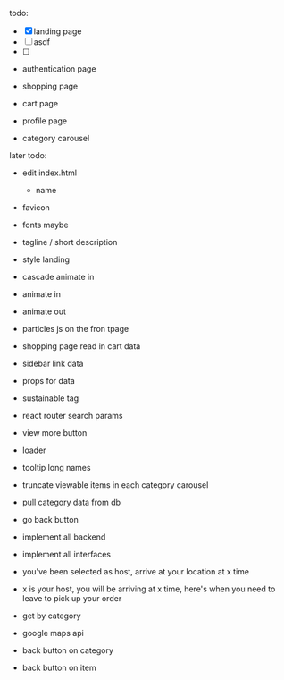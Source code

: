 todo:

- [x] landing page
- [ ] asdf
- [ ]

- authentication page
- shopping page
- cart page
- profile page

- category carousel

later todo:

- edit index.html
  - name
- favicon
- fonts maybe
- tagline / short description
- style landing

- cascade animate in
- animate in
- animate out

- particles js on the fron tpage

- shopping page read in cart data
- sidebar link data

- props for data

- sustainable tag
- react router search params
- view more button
- loader
- tooltip long names
- truncate viewable items in each category carousel
- pull category data from db
- go back button

- implement all backend
- implement all interfaces

- you've been selected as host, arrive at your location at x time
- x is your host, you will be arriving at x time, here's when you need to leave to pick up your order

- get by category

- google maps api

- back button on category
- back button on item
